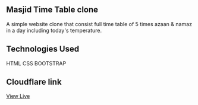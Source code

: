 ## Masjid Time Table clone

A simple website clone that consist full time table of 5 times azaan & namaz in a day including today's temperature.


## Technologies Used
HTML
CSS
BOOTSTRAP

## Cloudflare link
[View Live](https://project3-gxr.pages.dev/)
